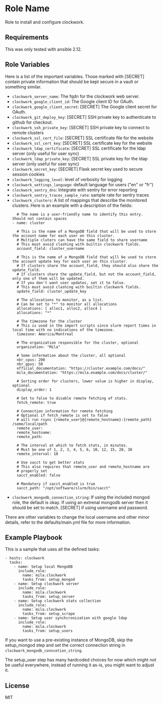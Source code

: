 Role Name
=========

Role to install and configure clockwork.

Requirements
------------

This was only tested with ansible 2.12.

Role Variables
--------------

Here is a list of the important variables. Those marked with [SECRET]
contain private information that should be kept secure in a vault or
something similar.

 - `clockwork_server_name`: The fqdn for the clockwork web server.
 - `clockwork_google_client_id`: The Google client ID for OAuth.
 - `clockwork_google_client_secret`: [SECRET] The Google client secret for OAuth.
 - `clockwork_git_deploy_key`: [SECRET] SSH private key to authenticate to github for checkout.
 - `clockwork_ssh_private_key`: [SECRET] SSH private key to connect to remote clusters
 - `clockwork_ssl_cert_file`: [SECRET] SSL certificate file for the website
 - `clockwork_ssl_cert_key`: [SECRET] SSL certificate key for the website
 - `clockwork_ldap_certificate`: [SECRET] SSL certificate for the ldap server (only useful for user sync)
 - `clockwork_ldap_private_key`: [SECRET] SSL private key for the ldap server (only useful for user sync)
 - `clockwork_secret_key`: [SECRET] Flask secret key used to secure session cookies
 - `clockwork_logging_level`: level of verbosity for logging
 - `clockwork_settings_language`: default language for users ("en" or "fr")
 - `clockwork_sentry_dns`: Integrate with sentry for error reporting
 - `clockwork_sentry_traces_sample_rate`: sample rate for sentry traces
 - `clockwork_clusters`: A list of mappings that describe the monitored clusters.
    Here is an example with a description of the fields:
    ```
      # The name is a user-friendly name to identify this entry.  Should not contain spaces
    - name: cluster

      # This is the name of a MongoDB field that will be used to store the account name for each user on this cluster.
      # Multiple cluters can have the same field to share username
      # This must avoid clashing with builtin clockwork fields.
      account_field: cluster_username

      # This is the name of a MongoDB field that will be used to store the account update key for each user on this cluster.
      # If clusters share the account_field, they should also share the update_field.
      # If clusters share the update_field, but not the account_field, only one of them will be updated.
      # If you don't want user updates, set it to false.
      # This must avoid clashing with builtin clockwork fields.
      update_field: cluster_update_key

      # The allocations to monitor, as a list.
      # Can be set to "*" to monitor all allocations
      allocations: [ alloc1, alloc2, alloc4 ]
      allocations: "*"

      # The timezone for the cluster
      # This is used in the import scripts since slurm report times in local time with no indications of the timezone.
      timezone: America/Montreal

      # The organization responsible for the cluster, optional
      organization: "Mila"

      # Some information about the cluster, all optional
      nbr_cpus: 200
      nbr_gpus: 50
      official_documentation: "https://cluster.example.com/docs/"
      mila_documentation: "https://mila.example.com/docs/cluster/"

      # Sorting order for clusters, lower value is higher in display, optional
      display_order: 1

      # Set to false to disable remote fetching of stats.
      fetch_remote: true

      # Connection information for remote fetching
      # Optional if fetch_remote is set to false
      # will run rsync {remote_user}@{remote_hostname}:{remote_path} /some/local/path
      remote_user:
      remote_hostname:
      remote_path:

      # The interval at which to fetch stats, in minutes.
      # Must be one of 1, 2, 3, 4, 5, 6, 10, 12, 15, 20, 30
      remote_interval: 10

      # Use sacct to get better stats
      # This also requires that remote_user and remote_hostname are
      # properly set
      sacct_enabled: false

      # Mandatory if sacct_enabled is true
      sacct_path: "/opt/software/slurm/bin/sacct"
    ```
  - `clockwork_mongodb_connection_string`: If using the included mongod role, the default is okay.  If using an extrenal mongodb server then it should be set to match.  [SECRET] if using username and password.

There are other variables to change the local username and other minor
details, refer to the defaults/main.yml file for more information.

Example Playbook
----------------

This is a sample that uses all the defined tasks:

    - hosts: clockwork
      tasks:
        - name: Setup local MongoDB
          include_role:
            name: mila.clockwork
            tasks_from: setup_mongod
        - name: Setup clockwork server
          include_role:
            name: mila.clockwork
            tasks_from: setup_server
        - name: Setup clockwork stats collection
          include_role:
            name: mila.clockwork
            tasks_from: setup_scrape
        - name: Setup user synchcronization with google ldap
          include_role:
            name: mila.clockwork
            tasks_from: setup_users


If you want to use a pre-existing instance of MongoDB, skip the
setup_mongod step and set the correct connection string in
`clockwork_mongodb_conncetion_string`.

The setup_user step has many hardcoded choices for now which might not
be useful everywhere, instead of running it as-is, you might want to
adjust it.

License
-------

MIT
